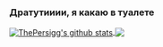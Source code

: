 ### Дратутииии, я какаю в туалете

<a href="https://github.com/xaliks">
  <img align="center" src="https://github-readme-stats.anuraghazra1.vercel.app/api?username=xaliks&show_icons=true&include_all_commits=true&theme=dark" alt="ThePersigg's github stats" />
</a>
<a href="https://github.com/xaliks">
  <img align="center" src="https://github-readme-stats.anuraghazra1.vercel.app/api/top-langs/?username=xaliks&layout=compact&theme=dark" />
</a>
